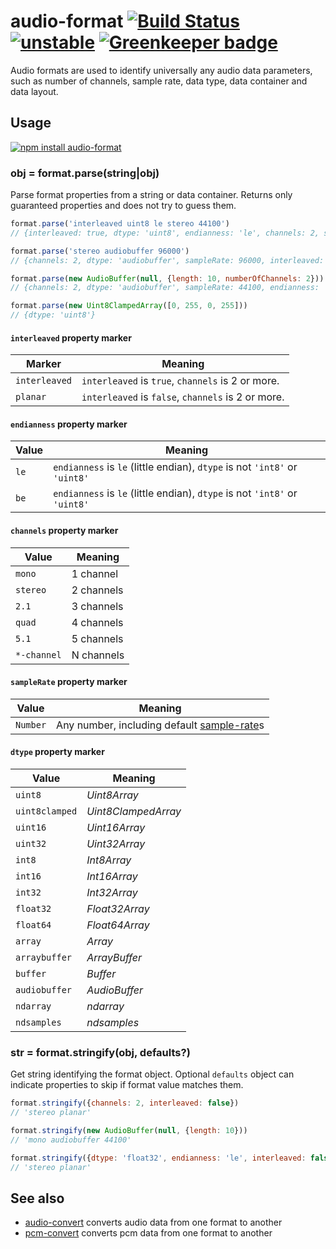 # audio-format [![Build Status](https://travis-ci.org/audiojs/audio-format.svg?branch=master)](https://travis-ci.org/audiojs/audio-format) [![unstable](https://img.shields.io/badge/stability-unstable-green.svg)](http://github.com/badges/stability-badges) [![Greenkeeper badge](https://badges.greenkeeper.io/audiojs/audio-format.svg)](https://greenkeeper.io/)

Audio formats are used to identify universally any audio data parameters, such as number of channels, sample rate, data type, data container and data layout.

## Usage

[![npm install audio-format](https://nodei.co/npm/audio-format.png?mini=true)](https://npmjs.org/package/audio-format/)

### obj = format.parse(string|obj)

Parse format properties from a string or data container. Returns only guaranteed properties and does not try to guess them.

```js
format.parse('interleaved uint8 le stereo 44100')
// {interleaved: true, dtype: 'uint8', endianness: 'le', channels: 2, sampleRate: 44100}

format.parse('stereo audiobuffer 96000')
// {channels: 2, dtype: 'audiobuffer', sampleRate: 96000, interleaved: false, endianness: 'le'}

format.parse(new AudioBuffer(null, {length: 10, numberOfChannels: 2}))
// {channels: 2, dtype: 'audiobuffer', sampleRate: 44100, endianness: 'le', interleaved: false}

format.parse(new Uint8ClampedArray([0, 255, 0, 255]))
// {dtype: 'uint8'}
```

#### `interleaved` property marker

| Marker | Meaning |
|---|---|
| `interleaved` | `interleaved` is `true`, `channels` is 2 or more. |
| `planar` | `interleaved` is `false`, `channels` is 2 or more. |

#### `endianness` property marker

| Value | Meaning |
|---|---|
| `le` | `endianness` is `le` (little endian), `dtype` is not `'int8'` or `'uint8'` |
| `be` | `endianness` is `le` (little endian), `dtype` is not `'int8'` or `'uint8'` |

#### `channels` property marker

| Value | Meaning |
|---|---|
| `mono` | 1 channel |
| `stereo` | 2 channels |
| `2.1` | 3 channels |
| `quad` | 4 channels |
| `5.1` | 5 channels |
| `*-channel` | N channels |

#### `sampleRate` property marker

| Value | Meaning |
|---|---|
| `Number` | Any number, including default [sample-rate](https://github.com/audiojs/sample-rate)s |

#### `dtype` property marker

| Value | Meaning |
|---|---|
| `uint8` | _Uint8Array_ |
| `uint8clamped` | _Uint8ClampedArray_ |
| `uint16` | _Uint16Array_ |
| `uint32` | _Uint32Array_ |
| `int8` | _Int8Array_ |
| `int16` | _Int16Array_ |
| `int32` | _Int32Array_ |
| `float32` | _Float32Array_ |
| `float64` | _Float64Array_ |
| `array` | _Array_ |
| `arraybuffer` | _ArrayBuffer_ |
| `buffer` | _Buffer_ |
| `audiobuffer` | _AudioBuffer_ |
| `ndarray` | _ndarray_ |
| `ndsamples` | _ndsamples_ |


### str = format.stringify(obj, defaults?)

Get string identifying the format object. Optional `defaults` object can indicate properties to skip if format value matches them.

```js
format.stringify({channels: 2, interleaved: false})
// 'stereo planar'

format.stringify(new AudioBuffer(null, {length: 10}))
// 'mono audiobuffer 44100'

format.stringify({dtype: 'float32', endianness: 'le', interleaved: false, channels: 2}, {endianness: 'le', dtype: 'float32'})
// 'stereo planar'
```

## See also

* [audio-convert](https://github.com/audiojs/pcm-convert) converts audio data from one format to another
* [pcm-convert](https://github.com/audiojs/pcm-convert) converts pcm data from one format to another
